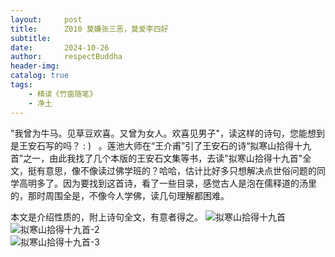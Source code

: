 ```yaml
---
layout:     post
title:      Z010 莫嫌张三恶，莫爱李四好
subtitle:   
date:       2024-10-26
author:     respectBuddha
header-img: 
catalog: true
tags:
    - 精读《竹窗随笔》
    - 净土
---
```


"我曾为牛马。见草豆欢喜。又曾为女人。欢喜见男子"，读这样的诗句，您能想到是王安石写的吗？ : )   。莲池大师在“王介甫”引了王安石的诗“拟寒山拾得十九首”之一，由此我找了几个本版的王安石文集等书，去读"拟寒山拾得十九首"全文，挺有意思，像不像读过佛学班的？哈哈，估计比好多只想解决点世俗问题的同学高明多了。因为要找到这首诗，看了一些目录，感觉古人是泡在儒释道的汤里的，那时周围全是，不像今人学佛，读几句理解都困难。

本文是介绍性质的，附上诗句全文，有意者得之。
![拟寒山拾得十九首](../../../../img/postImg/拟寒山拾得十九首.jpg)  
![拟寒山拾得十九首-2](../../../../img/postImg/拟寒山拾得十九首-2.jpg)  
![拟寒山拾得十九首-3](../../../../img/postImg/拟寒山拾得十九首-3.jpg)
